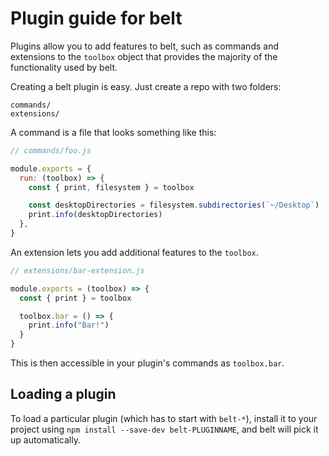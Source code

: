 # Plugin guide for belt

Plugins allow you to add features to belt, such as commands and
extensions to the `toolbox` object that provides the majority of the functionality
used by belt.

Creating a belt plugin is easy. Just create a repo with two folders:

```plaintext
commands/
extensions/
```

A command is a file that looks something like this:

```js
// commands/foo.js

module.exports = {
  run: (toolbox) => {
    const { print, filesystem } = toolbox

    const desktopDirectories = filesystem.subdirectories(`~/Desktop`)
    print.info(desktopDirectories)
  },
}
```

An extension lets you add additional features to the `toolbox`.

```js
// extensions/bar-extension.js

module.exports = (toolbox) => {
  const { print } = toolbox

  toolbox.bar = () => {
    print.info("Bar!")
  }
}
```

This is then accessible in your plugin's commands as `toolbox.bar`.

## Loading a plugin

To load a particular plugin (which has to start with `belt-*`),
install it to your project using `npm install --save-dev belt-PLUGINNAME`,
and belt will pick it up automatically.
